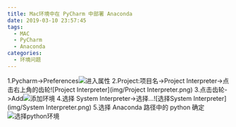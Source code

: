 ```yaml
---
title: Mac环境中在 PyCharm 中部署 Anaconda
date: 2019-03-10 23:57:45
tags:
  - MAC
  - PyCharm
  - Anaconda
categories:
  - 环境问题
---
```


1.Pycharm->Preferences![进入属性](img/进入属性.png)
2.Project:项目名->Project Interpreter->点击右上角的齿轮![Project Interpreter](img/Project Interpreter.png) 3.点击齿轮->Add![添加环境](img/添加环境.png) 4.选择 System Interpreter->选择...![选择System Interpreter](img/System Interpreter.png) 5.选择 Anaconda 路径中的 python 确定![选择python环境](img/选择python环境.png)
